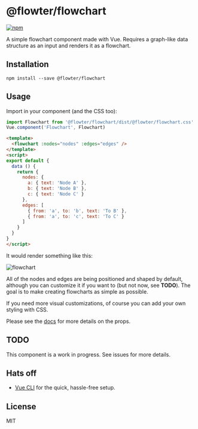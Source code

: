 # @flowter/flowchart
[![npm](https://img.shields.io/npm/v/@flowter/flowchart.svg)](https://www.npmjs.com/package/@flowter/flowchart)

A simple flowchart component made with Vue. Requires a graph-like data structure as an input and renders it as a flowchart.

## Installation
```
npm install --save @flowter/flowchart
```

## Usage
Import in your component (and the CSS too):
```javascript
import Flowchart from '@flowter/flowchart/dist/@flowter/flowchart.css'
Vue.component('Flowchart', Flowchart)
```

```html
<template>
  <flowchart :nodes="nodes" :edges="edges" />
</template>
<script>
export default {
  data () {
    return {
      nodes: {
        a: { text: 'Node A' },
        b: { text: 'Node B' },
        c: { text: 'Node C' }
      },
      edges: [
        { from: 'a', to: 'b', text: 'To B' },
        { from: 'a', to: 'c', text: 'To C' }
      ]
    }
  }
}
</script>
```

It would render something like this:

![flowchart](https://user-images.githubusercontent.com/8046636/54693874-4bacba00-4b62-11e9-8ff1-a3d6fc192dfc.png)

All of the nodes and edges are being positioned and shaped by default, although you can customize it if you want to (but not now, see **TODO**).
The goal is to make creating flowcharts as simple as possible.

If you need more visual customizations, of course you can add your own styling with CSS.

Please see the [docs](https://briwa.github.io/vue-flowter) for more details on the props.

## TODO
This component is a work in progress. See issues for more details.

## Hats off
- [Vue CLI](https://cli.vuejs.org/) for the quick, hassle-free setup.

## License
MIT

